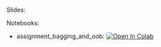Slides:



Notebooks:

* assignment_bagging_and_oob: [![Open In Colab](https://colab.research.google.com/assets/colab-badge.svg)](https://colab.research.google.com/github/girafe-ai/ml-course/blob/23f_basic/homeworks/hw05_bagging_and_oob/assignment_bagging_and_oob.ipynb)

